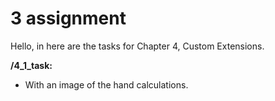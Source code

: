 # 3 assignment

Hello, in here are the tasks for Chapter 4, Custom Extensions.

**/4_1_task:** 

* With an image of the hand calculations.
